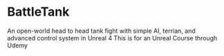 # BattleTank
An open-world head to head tank fight with simple AI, terrian, and advanced control system in Unreal 4
This is for an Unreal Course through Udemy
